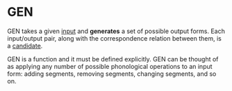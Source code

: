 # GEN

GEN takes a given [input](candidates.md#input) and **generates** a set of possible output forms. Each input/output pair, along with the correspondence relation between them, is a [candidate](candidates.md).

GEN is a function and it must be defined explicitly. GEN can be thought of as applying any number of possible phonological operations to an input form: adding segments, removing segments, changing segments, and so on. 